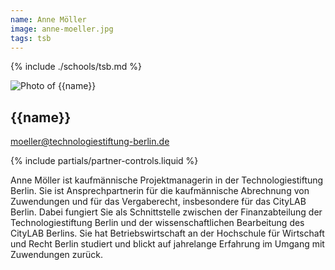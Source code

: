 ```yaml
---
name: Anne Möller
image: anne-moeller.jpg
tags: tsb
---
```


{% include ./schools/tsb.md %}

<div class="component-partner">

![Photo of {{name}}](/assets/images/{{image}})

<div>


## {{name}}

[moeller@technologiestiftung-berlin.de](mailto:moeller@technologiestiftung-berlin.de)


</div>
{% include partials/partner-controls.liquid %}
</div>

Anne Möller ist kaufmännische Projektmanagerin in der Technologiestiftung Berlin. Sie ist Ansprechpartnerin für die kaufmännische Abrechnung von Zuwendungen und für das Vergaberecht, insbesondere für das CityLAB Berlin. Dabei fungiert Sie als Schnittstelle zwischen der Finanzabteilung der Technologiestiftung Berlin und der wissenschaftlichen Bearbeitung des CityLAB Berlins. Sie hat Betriebswirtschaft an der Hochschule für Wirtschaft und Recht Berlin studiert und blickt auf jahrelange Erfahrung im Umgang mit Zuwendungen zurück.
